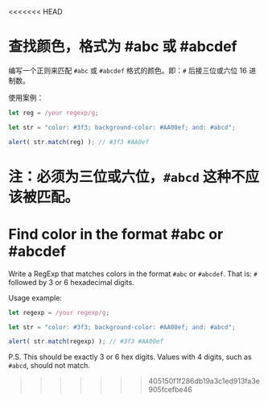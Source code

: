 <<<<<<< HEAD
# 查找颜色，格式为 #abc 或 #abcdef

编写一个正则来匹配 `#abc` 或 `#abcdef` 格式的颜色。即：`#` 后接三位或六位 16 进制数。

使用案例：
```js
let reg = /your regexp/g;

let str = "color: #3f3; background-color: #AA00ef; and: #abcd";

alert( str.match(reg) ); // #3f3 #AA0ef
```

注：必须为三位或六位，`#abcd` 这种不应该被匹配。
=======
# Find color in the format #abc or #abcdef

Write a RegExp that matches colors in the format `#abc` or `#abcdef`. That is: `#` followed by 3 or 6 hexadecimal digits.

Usage example:
```js
let regexp = /your regexp/g;

let str = "color: #3f3; background-color: #AA00ef; and: #abcd";

alert( str.match(regexp) ); // #3f3 #AA00ef
```

P.S. This should be exactly 3 or 6 hex digits. Values with 4 digits, such as `#abcd`, should not match.
>>>>>>> 405150f1f286db19a3c1ed913fa3e905fcefbe46
